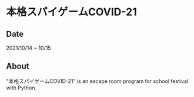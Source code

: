 # 本格スパイゲームCOVID-21
## Date
2021/10/14 ~ 10/15

## About
"本格スパイゲームCOVID-21" is an escape room program for school festival with Python.
